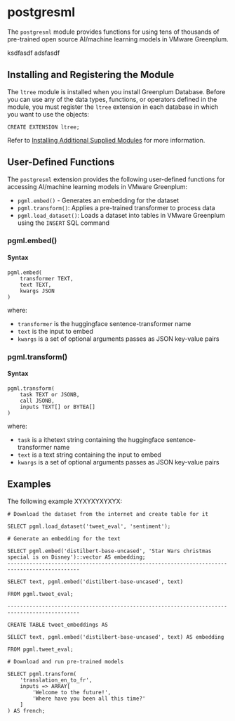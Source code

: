 # postgresml

The `postgresml` module provides functions for using tens of thousands of pre-trained open source AI/machine learning models in VMware Greenplum.

ksdfasdf
adsfasdf


## <a id="topic_reg"></a>Installing and Registering the Module

The `ltree` module is installed when you install Greenplum Database. Before you can use any of the data types, functions, or operators defined in the module, you must register the `ltree` extension in each database in which you want to use the objects:

```
CREATE EXTENSION ltree;
```

Refer to [Installing Additional Supplied Modules](../../install_guide/install_modules.html) for more information.

## <a id="UDF_summary"></a>User-Defined Functions

The `postgresml` extension provides the following user-defined functions for accessing AI/machine learning models in VMware Greenplum:

- `pgml.embed()` - Generates an embedding for the dataset
- `pgml.transform()`: Applies a pre-trained transformer to process data
- `pgml.load_dataset()`: Loads a dataset into tables in VMware Greenplum using the  `INSERT` SQL command

### <a id="pgml_embed"></a>pgml.embed()

#### Syntax

```
pgml.embed(
    transformer TEXT, 
    text TEXT,
    kwargs JSON
)
```

where: 

- `transformer` is the huggingface sentence-transformer name
- `text` is the input to embed 
- `kwargs` is a set of optional arguments passes as JSON key-value pairs 





### <a id="pgml_transform"></a>pgml.transform()

#### Syntax

```
pgml.transform(
    task TEXT or JSONB, 
    call JSONB,
    inputs TEXT[] or BYTEA[]
)
```

where: 

- `task` is a ithetext string containing the huggingface sentence-transformer name
- `text` is a text string containing the input to embed 
- `kwargs` is a set of optional arguments passes as JSON key-value pairs 

## <a id="Examples"></a>Examples

The following example XYXYXYXYXYX:

```
# Download the dataset from the internet and create table for it

SELECT pgml.load_dataset('tweet_eval', 'sentiment'); 

# Generate an embedding for the text 

SELECT pgml.embed('distilbert-base-uncased', 'Star Wars christmas special is on Disney')::vector AS embedding; 
--------------------------------------------------------------------------------------------- 

SELECT text, pgml.embed('distilbert-base-uncased', text) 

FROM pgml.tweet_eval; 

--------------------------------------------------------------------------------------------- 

CREATE TABLE tweet_embeddings AS 

SELECT text, pgml.embed('distilbert-base-uncased', text) AS embedding 

FROM pgml.tweet_eval; 

# Download and run pre-trained models

SELECT pgml.transform( 
    'translation_en_to_fr', 
    inputs => ARRAY[ 
        'Welcome to the future!', 
        'Where have you been all this time?' 
    ] 
) AS french; 
```